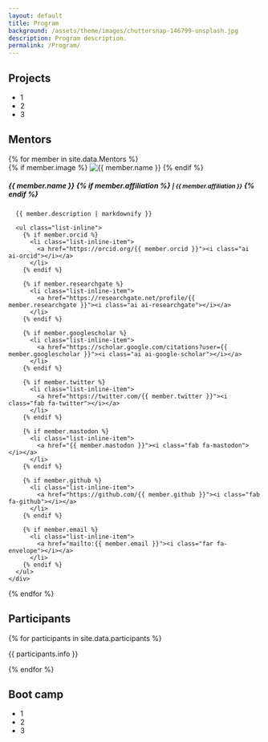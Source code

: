 ```yaml
---
layout: default
title: Program
background: /assets/theme/images/chuttersnap-146799-unsplash.jpg
description: Program description.
permalink: /Program/
---
```


## Projects
- 1
- 2
- 3

## Mentors

<div class="row cards mt-4">
{% for member in site.data.Mentors %}
  <div class="d-flex team-member col-md-6">
    <div class="flex-shrink-0 me-3">
      {% if member.image %}
        <img src="{{ member.image | relative_url }}" alt="{{ member.name }}">
      {% endif %}
    </div>
    <div>
      <h5 id="{{ member.name | strip | url_encode }}">
        {{ member.name }}
        {% if member.affiliation %}
          <small class="text-muted">| {{ member.affiliation }}</small>
        {% endif %}
      </h5>

      {{ member.description | markdownify }}

      <ul class="list-inline">
        {% if member.orcid %}
          <li class="list-inline-item">
            <a href="https://orcid.org/{{ member.orcid }}"><i class="ai ai-orcid"></i></a>
          </li>
        {% endif %}

        {% if member.researchgate %}
          <li class="list-inline-item">
            <a href="https://researchgate.net/profile/{{ member.researchgate }}"><i class="ai ai-researchgate"></i></a>
          </li>
        {% endif %}
        
        {% if member.googlescholar %}
          <li class="list-inline-item">
            <a href="https://scholar.google.com/citations?user={{ member.googlescholar }}"><i class="ai ai-google-scholar"></i></a>
          </li>
        {% endif %}

        {% if member.twitter %}
          <li class="list-inline-item">
            <a href="https://twitter.com/{{ member.twitter }}"><i class="fab fa-twitter"></i></a>
          </li>
        {% endif %}

        {% if member.mastodon %}
          <li class="list-inline-item">
            <a href="{{ member.mastodon }}"><i class="fab fa-mastodon"></i></a>
          </li>
        {% endif %}

        {% if member.github %}
          <li class="list-inline-item">
            <a href="https://github.com/{{ member.github }}"><i class="fab fa-github"></i></a>
          </li>
        {% endif %}

        {% if member.email %}
          <li class="list-inline-item">
            <a href="mailto:{{ member.email }}"><i class="far fa-envelope"></i></a>
          </li>
        {% endif %}
      </ul>
    </div>
  </div>
{% endfor %}
</div>

## Participants
<div class="row cards mt-4">
  {% for participants in site.data.participants %}
  <p class="col-md-6">{{ participants.info }}</p>
  {% endfor %}
</div>

## Boot camp

- 1
- 2
- 3
